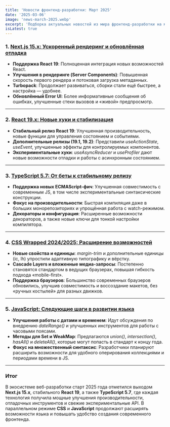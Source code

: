 ```yaml
---
title: 'Новости фронтенд-разработки: Март 2025'
date: '2025-03-06'
image: 'news-march-2025.webp'
excerpt: 'Подборка актуальных новостей из мира фронтенд-разработки на март 2025 года'
isLatest: true
---
```


### **1. [Next.js 15.x: Ускоренный рендеринг и обновлённая отладка](https://nextjs.org/blog/next-15)**

- **Поддержка React 19**: Полноценная интеграция новых возможностей React.
- **Улучшения в рендеринге (Server Components)**: Повышенная скорость первого рендера и потоковая загрузка метаданных.
- **Turbopack**: Продолжает развиваться, сборки стали ещё быстрее, а настройка — удобнее.
- **Обновлённый Error UI**: Более информативные сообщения об ошибках, улучшенные стеки вызовов и «живой» предпросмотр.

---

### **2. [React 19.x: Новые хуки и стабилизация](https://react.dev/blog)**

- **Стабильный релиз React 19**: Улучшенная производительность, новые функции для управления состоянием и событиями.
- **Дополнительные релизы (19.1, 19.2)**: Представили _useActionState_, _useEvent_, улучшенные эффекты для контролируемых компонентов.
- **Экспериментальные хуки**: _useAsyncReducer_ и _useProfiler_ дают новые возможности отладки и работы с асинхронным состоянием.

---

### **3. [TypeScript 5.7: От беты к стабильному релизу](https://devblogs.microsoft.com/typescript)**

- **Поддержка новых ECMAScript-фич**: Улучшенная совместимость с современным JS, в том числе экспериментальные синтаксические конструкции.
- **Фокус на производительности**: Быстрая компиляция даже в больших монорепозиториях и упрощённая работа с watch-режимом.
- **Декораторы и конфигурация**: Расширенные возможности декораторов, а также новые ключи для тонкой настройки компилятора.

---

### **4. [CSS Wrapped 2024/2025: Расширение возможностей](https://www.w3.org/TR)**

- **Новые свойства и единицы**: _margin-trim_ и дополнительные единицы (ic, lh) упростили адаптивную типографику и вёрстку.
- **Cascade Layers и вложенные медиа-запросы**: Постепенно становятся стандартом в ведущих браузерах, повышая гибкость подхода «mobile-first».
- **Поддержка браузеров**: Большинство современных браузеров обновились, улучшив совместимость и воссоздание макетов, без «ручных костылей» для разных движков.

---

### **5. [JavaScript: Следующие шаги в развитии языка](https://github.com/tc39/proposals)**

- **Улучшения работы с датами и временем**: Идут обсуждения по внедрению _dateRange()_ и улучшенных инструментов для работы с часовыми поясами.
- **Методы для Set и WeakMap**: Предлагаются _union()_, _intersection()_, _hasAll()_ и _deleteAll()_, которые могут попасть в стандарт к концу года.
- **Фокус на множественный синтаксис**: Разработчики планируют расширить возможности для удобного оперирования коллекциями и периодами времени в JS.

---

### **Итог**

В экосистеме веб-разработки старт 2025 года отметился выходом **Next.js 15.x**, стабильного **React 19**, а также **TypeScript 5.7**, где каждая технология получила мощные улучшения производительности, отладочных инструментов и свежие экспериментальные API. В параллельном режиме **CSS** и **JavaScript** продолжают расширять возможности языка и повышать удобство создания современного фронтенда.
